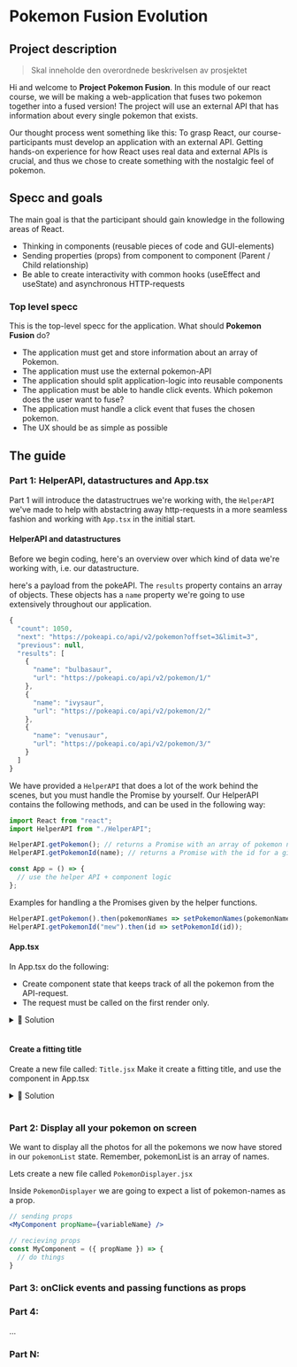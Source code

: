 # Pokemon Fusion Evolution


## Project description

> Skal inneholde den overordnede beskrivelsen av prosjektet

Hi and welcome to **Project Pokemon Fusion**. In this module of our react course, we will be making a web-application that fuses two pokemon together into a fused version! The project will use an external API that has information about every single pokemon that exists.

Our thought process went something like this: To grasp React, our course-participants must develop an application with an external API. Getting hands-on experience for how React uses real data and external APIs is crucial, and thus we chose to create something with the nostalgic feel of pokemon.


## Specc and goals

The main goal is that the participant should gain knowledge in the following areas of React.

* Thinking in components (reusable pieces of code and GUI-elements)
* Sending properties (props) from component to component (Parent / Child relationship)
* Be able to create interactivity with common hooks (useEffect and useState) and asynchronous HTTP-requests

### Top level specc

This is the top-level specc for the application. What should **Pokemon Fusion** do?

* The application must get and store information about an array of Pokemon.
* The application must use the external pokemon-API
* The application should split application-logic into reusable components
* The application must be able to handle click events. Which pokemon does the user want to fuse?
* The application must handle a click event that fuses the chosen pokemon.
* The UX should be as simple as possible


## The guide

### Part 1: HelperAPI, datastructures and App.tsx

Part 1 will introduce the datastructrues we're working with, the `HelperAPI` we've made to help with abstactring away http-requests in a more seamless fashion and working with `App.tsx` in the initial start. 

#### HelperAPI and datastructures

Before we begin coding, here's an overview over which kind of data we're working with, i.e. our datastructure.

here's a payload from the pokeAPI. The `results` property contains an array of objects. These objects has a `name` property we're going to use extensively throughout our application.

```js
{
  "count": 1050,
  "next": "https://pokeapi.co/api/v2/pokemon?offset=3&limit=3",
  "previous": null,
  "results": [
    {
      "name": "bulbasaur",
      "url": "https://pokeapi.co/api/v2/pokemon/1/"
    },
    {
      "name": "ivysaur",
      "url": "https://pokeapi.co/api/v2/pokemon/2/"
    },
    {
      "name": "venusaur",
      "url": "https://pokeapi.co/api/v2/pokemon/3/"
    }
  ]
}
```

We have provided a `HelperAPI` that does a lot of the work behind the scenes, but you must handle the Promise by yourself. Our HelperAPI contains the following methods, and can be used in the following way:


```jsx
import React from "react";
import HelperAPI from "./HelperAPI";

HelperAPI.getPokemon(); // returns a Promise with an array of pokemon names
HelperAPI.getPokemonId(name); // returns a Promise with the id for a given pokemon name

const App = () => {
  // use the helper API + component logic
};
```
Examples for handling a the Promises given by the helper functions.

```jsx
HelperAPI.getPokemon().then(pokemonNames => setPokemonNames(pokemonNames));
HelperAPI.getPokemonId("mew").then(id => setPokemonId(id));
```

#### **App.tsx**

In App.tsx do the following:
- Create component state that keeps track of all the pokemon from the API-request.
- The request must be called on the first render only.

<details><summary>🔑 Solution</summary>
<br>

```jsx
import React, { useState } from "react";
import HelperAPI from "./HelperAPI";

function App() {
  const [pokemonList, setPokemonList] = useState([]);

  useEffect(() => {
    HelperAPI.getPokemon().then((pokemon) => {
      setPokemonList(pokemon);
    });
  }, []);

  return (
    <div className="App">
      Example application
    </div>
  );
}

export default App;

```
</details>
<br />

#### **Create a fitting title**

Create a new file called: `Title.jsx`
Make it create a fitting title, and use the component in App.tsx

<details><summary>🔑 Solution</summary>
<br>

```jsx
// Title.tsx
import React from "react";

const Title = () => {
    return <h1 style={{ font: "Helvetica Neue", fontWeight: 150 }}>Pokemon Fusion</h1>
}

export default Title;
```

```jsx
// App.tsx
import React, { useState } from "react";
import HelperAPI from "./HelperAPI";

import Title from "./Title";

function App() {
  const [pokemonList, setPokemonList] = useState([]);

  useEffect(() => {
    HelperAPI.getPokemon().then((pokemon) => {
      setPokemonList(pokemon);
    });
  }, []);

  return (
    <div className="App">
      <Title />
    </div>
  );
}

export default App;
```
</details>
<br />



### Part 2: Display all your pokemon on screen

We want to display all the photos for all the pokemons we now have stored in our `pokemonList` state. Remember, pokemonList is an array of names.

Lets create a new file called `PokemonDisplayer.jsx`

Inside `PokemonDisplayer` we are going to expect a list of pokemon-names as a prop.

```jsx
// sending props
<MyComponent propName={variableName} />

// recieving props
const MyComponent = ({ propName }) => {
  // do things
}
```





### Part 3: onClick events and passing functions as props

### Part 4: <Insert Title>
...
### Part N: <Title N>
